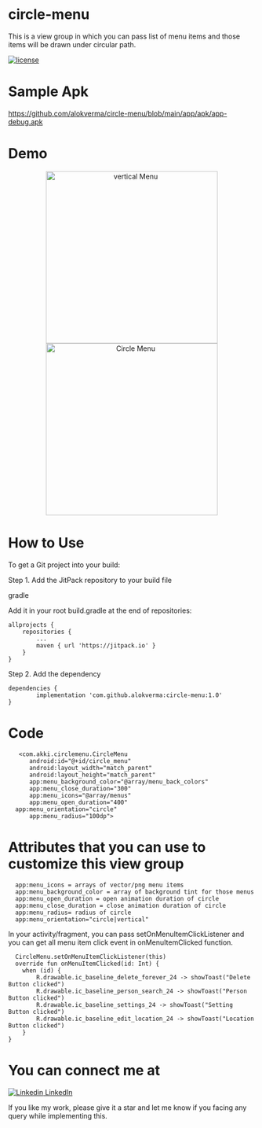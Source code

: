 # circle-menu
This is a view group in which you can pass list of menu items and those items will be drawn under circular path.

[![license](https://img.shields.io/github/license/DAVFoundation/captain-n3m0.svg?style=flat-square)](https://github.com/alokverma/circle-menu/blob/main/LICENSE)

# Sample Apk

https://github.com/alokverma/circle-menu/blob/main/app/apk/app-debug.apk

# Demo 
  <p align="center">
  <img src="https://user-images.githubusercontent.com/7018540/100072143-e1cdd300-2e61-11eb-8389-7f989ba866a6.gif" width="350" title="vertical Menu">
  <img src="https://user-images.githubusercontent.com/7018540/99903389-13239300-2cea-11eb-9890-7e128c2d7947.gif" width="350" title="Circle Menu">
  </p>


# How to Use
To get a Git project into your build:

Step 1. Add the JitPack repository to your build file

gradle

Add it in your root build.gradle at the end of repositories:

	allprojects {
		repositories {
			...
			maven { url 'https://jitpack.io' }
		}
	}
  
Step 2. Add the dependency

	dependencies {
	        implementation 'com.github.alokverma:circle-menu:1.0'
	}

# Code 

       <com.akki.circlemenu.CircleMenu
          android:id="@+id/circle_menu"
          android:layout_width="match_parent"
          android:layout_height="match_parent"
          app:menu_background_color="@array/menu_back_colors"
          app:menu_close_duration="300"
          app:menu_icons="@array/menus"
          app:menu_open_duration="400"
	  app:menu_orientation="circle"
          app:menu_radius="100dp">
        
# Attributes that you can use to customize this view group
      app:menu_icons = arrays of vector/png menu items
      app:menu_background_color = array of background tint for those menus
      app:menu_open_duration = open animation duration of circle
      app:menu_close_duration = close animation duration of circle
      app:menu_radius= radius of circle
      app:menu_orientation="circle|vertical"
      
   In your activity/fragment, you can pass setOnMenuItemClickListener and you can get all menu item click event in onMenuItemClicked function.
   
      CircleMenu.setOnMenuItemClickListener(this)
      override fun onMenuItemClicked(id: Int) {
        when (id) {
            R.drawable.ic_baseline_delete_forever_24 -> showToast("Delete Button clicked")
            R.drawable.ic_baseline_person_search_24 -> showToast("Person Button clicked")
            R.drawable.ic_baseline_settings_24 -> showToast("Setting Button clicked")
            R.drawable.ic_baseline_edit_location_24 -> showToast("Location Button clicked")
        }
    }
    


# You can connect me at
[![Linkedin](https://i.stack.imgur.com/gVE0j.png) LinkedIn](https://www.linkedin.com/in/alok-verma-73882666/)
&nbsp;

If you like my work, please give it a star and let me know if you facing any query while implementing this.

